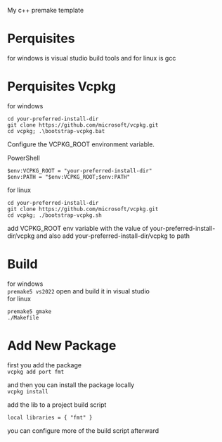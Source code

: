My c++ premake template


# Perquisites
for windows is visual studio build tools and for linux is gcc<br>

# Perquisites Vcpkg
for windows
```
cd your-preferred-install-dir
git clone https://github.com/microsoft/vcpkg.git
cd vcpkg; .\bootstrap-vcpkg.bat
```

Configure the VCPKG_ROOT environment variable.<br>

PowerShell<br>
```
$env:VCPKG_ROOT = "your-preferred-install-dir"
$env:PATH = "$env:VCPKG_ROOT;$env:PATH"
```

for linux<br>
```
cd your-preferred-install-dir
git clone https://github.com/microsoft/vcpkg.git
cd vcpkg; ./bootstrap-vcpkg.sh
```

add VCPKG_ROOT env variable with the value of your-preferred-install-dir/vcpkg and also add your-preferred-install-dir/vcpkg to path<br>

# Build
for windows<br>
`premake5 vs2022`
open and build it in visual studio<br>
for linux<br>
```
premake5 gmake
./Makefile
```

# Add New Package
first you add the package<br>
`vcpkg add port fmt`

and then you can install the package locally<br>
`vcpkg install`

add the lib to a project build script<br>
```
local libraries = { "fmt" }
```

you can configure more of the build script afterward<br>